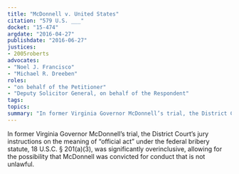 ```yaml
---
title: "McDonnell v. United States"
citation: "579 U.S. ___"
docket: "15-474"
argdate: "2016-04-27"
publishdate: "2016-06-27"
justices:
- 2005roberts
advocates:
- "Noel J. Francisco"
- "Michael R. Dreeben"
roles:
- "on behalf of the Petitioner"
- "Deputy Solicitor General, on behalf of the Respondent"
tags:
topics:
summary: "In former Virginia Governor McDonnell’s trial, the District Court’s jury instructions on the meaning of “official act” under the federal bribery statute, 18 U.S.C. § 201(a)(3), was significantly overinclusive, allowing for the possibility that McDonnell was convicted for conduct that is not unlawful."
---
```

In former Virginia Governor McDonnell’s trial, the District Court’s jury instructions on the meaning of “official act” under the federal bribery statute, 18 U.S.C. § 201(a)(3), was significantly overinclusive, allowing for the possibility that McDonnell was convicted for conduct that is not unlawful.

